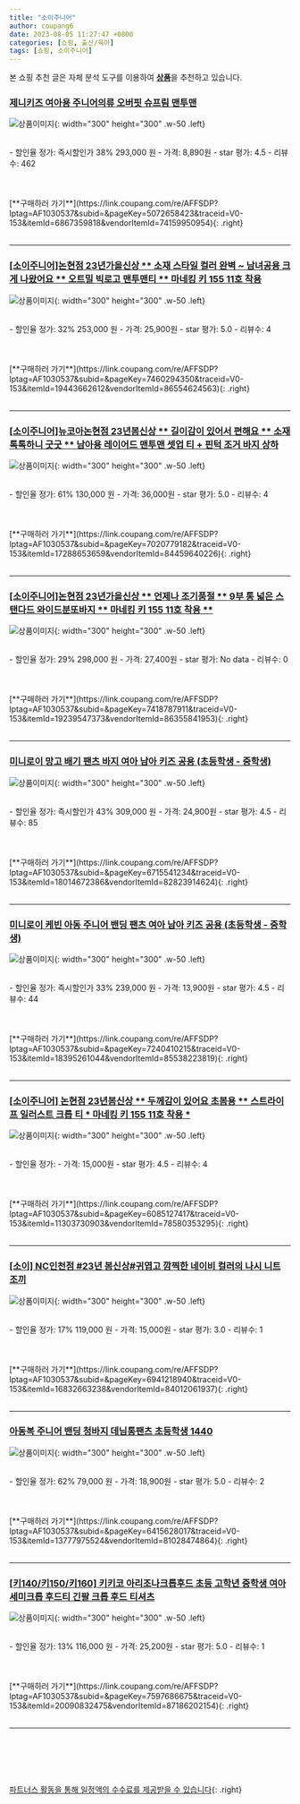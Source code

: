 ```yaml
---
title: "소이주니어"
author: coupang6
date: 2023-08-05 11:27:47 +0800
categories: [쇼핑, 출산/육아]
tags: [쇼핑, 소이주니어]
---
```


본 쇼핑 추천 글은 자체 분석 도구를 이용하여 [**상품**](https://link.coupang.com/a/bao1ui)을 추천하고 있습니다.

### [제니키즈 여아용 주니어의류 오버핏 슈프림 맨투맨](https://link.coupang.com/re/AFFSDP?lptag=AF1030537&subid=&pageKey=5072658423&traceid=V0-153&itemId=6867359818&vendorItemId=74159950954)

![상품이미지](https://thumbnail6.coupangcdn.com/thumbnails/remote/230x230ex/image/rs_quotation_api/mv9qanzw/1ac926b1eee7485ab55129bab6019ce1.jpg){: width="300" height="300" .w-50 .left}


<br>
- 할인율 정가: 즉시할인가 38%  293,000   원
- 가격: 8,890원
- star 평가: 4.5
- 리뷰수: 462
<br>
<br>
<br>
<br>
[**구매하러 가기**](https://link.coupang.com/re/AFFSDP?lptag=AF1030537&subid=&pageKey=5072658423&traceid=V0-153&itemId=6867359818&vendorItemId=74159950954){: .right}
<br>
<br>

---

### [[소이주니어]논현점 23년가을신상 ** 소재 스타일 컬러 완벽 ~ 남녀공용 크게 나왔어요 ** 오트밀 빅로고 맨투맨티 ** 마네킹 키 155 11호 착용](https://link.coupang.com/re/AFFSDP?lptag=AF1030537&subid=&pageKey=7460294350&traceid=V0-153&itemId=19443662612&vendorItemId=86554624563)

![상품이미지](https://thumbnail8.coupangcdn.com/thumbnails/remote/230x230ex/image/vendor_inventory/e7fc/23ddc61a11728d4acd6d6f12f5f2214a1b50802ee1bf6cace177777b9253.jpg){: width="300" height="300" .w-50 .left}


<br>
- 할인율 정가: 32%  253,000   원
- 가격: 25,900원
- star 평가: 5.0
- 리뷰수: 4
<br>
<br>
<br>
<br>
[**구매하러 가기**](https://link.coupang.com/re/AFFSDP?lptag=AF1030537&subid=&pageKey=7460294350&traceid=V0-153&itemId=19443662612&vendorItemId=86554624563){: .right}
<br>
<br>

---

### [[소이주니어]뉴코아논현점 23년봄신상 ** 길이감이 있어서 편해요 ** 소재 톡톡하니 굿굿 ** 남아용 레이어드 맨투맨 셋업 티 + 핀턱 조거 바지 상하](https://link.coupang.com/re/AFFSDP?lptag=AF1030537&subid=&pageKey=7020779182&traceid=V0-153&itemId=17288653659&vendorItemId=84459640226)

![상품이미지](https://thumbnail10.coupangcdn.com/thumbnails/remote/230x230ex/image/vendor_inventory/eccd/ee8188d5f7addebf6e1037f2b22a71037775e82235221724e983c52c1294.jpg){: width="300" height="300" .w-50 .left}


<br>
- 할인율 정가: 61%  130,000   원
- 가격: 36,000원
- star 평가: 5.0
- 리뷰수: 4
<br>
<br>
<br>
<br>
[**구매하러 가기**](https://link.coupang.com/re/AFFSDP?lptag=AF1030537&subid=&pageKey=7020779182&traceid=V0-153&itemId=17288653659&vendorItemId=84459640226){: .right}
<br>
<br>

---

### [[소이주니어]논현점 23년가을신상 ** 언제나 조기품절 ** 9부 통 넓은 스탠다드 와이드분또바지 ** 마네킹 키 155 11호 착용 **](https://link.coupang.com/re/AFFSDP?lptag=AF1030537&subid=&pageKey=7418787911&traceid=V0-153&itemId=19239547373&vendorItemId=86355841953)

![상품이미지](https://thumbnail9.coupangcdn.com/thumbnails/remote/230x230ex/image/vendor_inventory/f0a5/3cdae03462447bc73d5226199ed383cb40b8e39c43af3df0d729b68b471e.jpg){: width="300" height="300" .w-50 .left}


<br>
- 할인율 정가: 29%  298,000   원
- 가격: 27,400원
- star 평가: No data
- 리뷰수: 0
<br>
<br>
<br>
<br>
[**구매하러 가기**](https://link.coupang.com/re/AFFSDP?lptag=AF1030537&subid=&pageKey=7418787911&traceid=V0-153&itemId=19239547373&vendorItemId=86355841953){: .right}
<br>
<br>

---

### [미니로이 망고 배기 팬츠 바지 여아 남아 키즈 공용 (초등학생 - 중학생)](https://link.coupang.com/re/AFFSDP?lptag=AF1030537&subid=&pageKey=6715541234&traceid=V0-153&itemId=18014672386&vendorItemId=82823914624)

![상품이미지](https://thumbnail6.coupangcdn.com/thumbnails/remote/230x230ex/image/vendor_inventory/8512/590274aa95b31ff0c115897b86a48f6dfdf0326c125d1493addcf6a04907.jpg){: width="300" height="300" .w-50 .left}


<br>
- 할인율 정가: 즉시할인가 43%  309,000   원
- 가격: 24,900원
- star 평가: 4.5
- 리뷰수: 85
<br>
<br>
<br>
<br>
[**구매하러 가기**](https://link.coupang.com/re/AFFSDP?lptag=AF1030537&subid=&pageKey=6715541234&traceid=V0-153&itemId=18014672386&vendorItemId=82823914624){: .right}
<br>
<br>

---

### [미니로이 케빈 아동 주니어 밴딩 팬츠 여아 남아 키즈 공용 (초등학생 - 중학생)](https://link.coupang.com/re/AFFSDP?lptag=AF1030537&subid=&pageKey=7240410215&traceid=V0-153&itemId=18395261044&vendorItemId=85538223819)

![상품이미지](https://thumbnail9.coupangcdn.com/thumbnails/remote/230x230ex/image/vendor_inventory/a057/45a73b68148b2e6ce696b4bca2bc28593b078154313258da6b99e5a86ec9.jpg){: width="300" height="300" .w-50 .left}


<br>
- 할인율 정가: 즉시할인가 33%  239,000   원
- 가격: 13,900원
- star 평가: 4.5
- 리뷰수: 44
<br>
<br>
<br>
<br>
[**구매하러 가기**](https://link.coupang.com/re/AFFSDP?lptag=AF1030537&subid=&pageKey=7240410215&traceid=V0-153&itemId=18395261044&vendorItemId=85538223819){: .right}
<br>
<br>

---

### [[소이주니어] 논현점 23년봄신상 ** 두께감이 있어요 초봄용 ** 스트라이프 일러스트 크롭 티 * 마네킹 키 155 11호 착용 *](https://link.coupang.com/re/AFFSDP?lptag=AF1030537&subid=&pageKey=6085127417&traceid=V0-153&itemId=11303730903&vendorItemId=78580353295)

![상품이미지](https://thumbnail9.coupangcdn.com/thumbnails/remote/230x230ex/image/vendor_inventory/3796/ad2f272fff59d16a0f1d7d2ed5a1469c2d51a7046d75a8117592109a28ba.jpg){: width="300" height="300" .w-50 .left}


<br>
- 할인율 정가: 
- 가격: 15,000원
- star 평가: 4.5
- 리뷰수: 4
<br>
<br>
<br>
<br>
[**구매하러 가기**](https://link.coupang.com/re/AFFSDP?lptag=AF1030537&subid=&pageKey=6085127417&traceid=V0-153&itemId=11303730903&vendorItemId=78580353295){: .right}
<br>
<br>

---

### [[소이] NC인천점 #23년 봄신상#귀엽고 깜찍한 네이비 컬러의 나시 니트 조끼](https://link.coupang.com/re/AFFSDP?lptag=AF1030537&subid=&pageKey=6941218940&traceid=V0-153&itemId=16832663238&vendorItemId=84012061937)

![상품이미지](https://thumbnail10.coupangcdn.com/thumbnails/remote/230x230ex/image/vendor_inventory/e757/c48887b04fbe57fde89824e05a60848d4b8bb8278ce4c0718fed502ae2f3.jpg){: width="300" height="300" .w-50 .left}


<br>
- 할인율 정가: 17%  119,000   원
- 가격: 15,000원
- star 평가: 3.0
- 리뷰수: 1
<br>
<br>
<br>
<br>
[**구매하러 가기**](https://link.coupang.com/re/AFFSDP?lptag=AF1030537&subid=&pageKey=6941218940&traceid=V0-153&itemId=16832663238&vendorItemId=84012061937){: .right}
<br>
<br>

---

### [아동복 주니어 밴딩 청바지 데님통팬츠 초등학생 1440](https://link.coupang.com/re/AFFSDP?lptag=AF1030537&subid=&pageKey=6415628017&traceid=V0-153&itemId=13777975524&vendorItemId=81028474864)

![상품이미지](https://thumbnail7.coupangcdn.com/thumbnails/remote/230x230ex/image/vendor_inventory/fde6/7bd4814f438fdb3595d871970750c0f3bc98eb29ffd1b359bec40543d5e8.jpg){: width="300" height="300" .w-50 .left}


<br>
- 할인율 정가: 62%  79,000   원
- 가격: 18,900원
- star 평가: 5.0
- 리뷰수: 2
<br>
<br>
<br>
<br>
[**구매하러 가기**](https://link.coupang.com/re/AFFSDP?lptag=AF1030537&subid=&pageKey=6415628017&traceid=V0-153&itemId=13777975524&vendorItemId=81028474864){: .right}
<br>
<br>

---

### [[키140/키150/키160] 키키코 아리조나크롭후드 초등 고학년 중학생 여아 세미크롭 후드티 긴팔 크롭 후드 티셔츠](https://link.coupang.com/re/AFFSDP?lptag=AF1030537&subid=&pageKey=7597686675&traceid=V0-153&itemId=20090832475&vendorItemId=87186202154)

![상품이미지](https://thumbnail6.coupangcdn.com/thumbnails/remote/230x230ex/image/vendor_inventory/7be3/7eca169d7c82f64f037630fe8a6a86a33d04fd13c1877de619d9160f611f.png){: width="300" height="300" .w-50 .left}


<br>
- 할인율 정가: 13%  116,000   원
- 가격: 25,200원
- star 평가: 5.0
- 리뷰수: 1
<br>
<br>
<br>
<br>
[**구매하러 가기**](https://link.coupang.com/re/AFFSDP?lptag=AF1030537&subid=&pageKey=7597686675&traceid=V0-153&itemId=20090832475&vendorItemId=87186202154){: .right}
<br>
<br>

---
<br><br><br><br><br> [파트너스 활동을 통해 일정액의 수수료를 제공받을 수 있습니다](https://link.coupang.com/a/bao1ui){: .right}